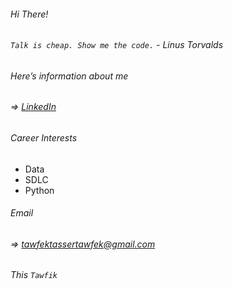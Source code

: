 ###### Hi There!
###### ```Talk is cheap. Show me the code.``` - Linus Torvalds

###### Here’s information about me

###### => [LinkedIn](https://www.linkedin.com/in/tawfikyasser/)

###### Career Interests

* Data
* SDLC
* Python

###### Email

###### => tawfektassertawfek@gmail.com

###### This ```Tawfik```
